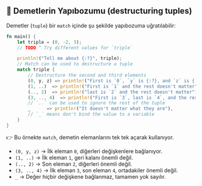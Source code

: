 ## 🔗 Demetlerin Yapıbozumu (destructuring tuples)

Demetler (`tuple`) bir `match` içinde şu şekilde yapıbozuma uğratılabilir:

```rust
fn main() {
    let triple = (0, -2, 3);
    // TODO ^ Try different values for `triple`

    println!("Tell me about {:?}", triple);
    // Match can be used to destructure a tuple
    match triple {
        // Destructure the second and third elements
        (0, y, z) => println!("First is `0`, `y` is {:?}, and `z` is {:?}", y, z),
        (1, ..)  => println!("First is `1` and the rest doesn't matter"),
        (.., 2)  => println!("last is `2` and the rest doesn't matter"),
        (3, .., 4)  => println!("First is `3`, last is `4`, and the rest doesn't matter"),
        // `..` can be used to ignore the rest of the tuple
        _      => println!("It doesn't matter what they are"),
        // `_` means don't bind the value to a variable
    }
}
```

👉 Bu örnekte `match`, demetin elemanlarını tek tek açarak kullanıyor.

* `(0, y, z)` → İlk eleman `0`, diğerleri değişkenlere bağlanıyor.
* `(1, ..)` → İlk eleman `1`, geri kalanı önemli değil.
* `(.., 2)` → Son eleman `2`, diğerleri önemli değil.
* `(3, .., 4)` → İlk eleman `3`, son eleman `4`, ortadakiler önemli değil.
* `_` → Değer hiçbir değişkene bağlanmaz, tamamen yok sayılır.
